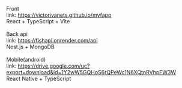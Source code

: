 Front <br>
link: https://victorivanets.github.io/myfapp <br>
React + TypeScript + Vite<br>
<br>
Back api<br>
link: https://fishapi.onrender.com/api<br>
Nest.js + MongoDB<br>
<br>
Mobile(android)<br>
link: https://drive.google.com/uc?export=download&id=1Y2wW5GQHoS6rQPeWc1N6XQtnRVhpFW3W<br>
React Native + TypeScript
<br>
